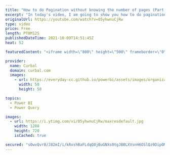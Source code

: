 ```yaml
---
title: "How to do Pagination without knowing the number of pages (Part 2) in Power Query | List.Generate"
excerpt: "In today's video, I am going to show you how to do pagination without knowing the number of pages that you need to paginate in the REST API and I will explain how list.generate works in Power Query.  Pagination Part 1: https://www.youtube.com/watch?v=g5bo_UAQjIE&ab_channel=Curbal  Chapters: 00:00 Intro"
originalUrl: https://youtube.com/watch?v=05yhwnuCjRw
type: video
price: Free
length: PT8M12S
publishedDateTime: 2021-10-09T14:51:45Z
heat: 52

featuredContent: "<iframe width=\"800\" height=\"500\" frameborder=\"0\" src=\"https://www.youtube.com/embed/05yhwnuCjRw\" allow=\"accelerometer; autoplay; encrypted-media; gyroscope; picture-in-picture\" allowfullscreen></iframe>"

provider:
  name: Curbal
  domain: curbal.com
  images:
    - url: https://everyday-cc.github.io/powerbi/assets/images/organizations/curbal.com-50x50.jpg
      width: 50
      height: 50

topics:
  - Power BI
  - Power Query

images:
  - url: https://i.ytimg.com/vi/05yhwnuCjRw/maxresdefault.jpg
    width: 1280
    height: 720
    isCached: true

secured: "s0wvQvr8/J82mI/i/kRxshBaFLdqQ8jBuGNXs0tgJB0LXVsnH6OSlQz9DipOMUDXTtaNhesugY8BqzBHIlxdpUaP+3NxFKWoaRdZIPagFqZfUQsdUm3odimW35CjEj1P1B0MUGu8fomhfDSKFNaKZmvufEeytcUwkf9yEwaUTOJKxPw1d5iFk/ehLuMQ9yfhffAMq2IuzpY2QFGkkisS/xjLqQRdNDj8Vhx+1Z4uY+pAniQsJBQ6aOmCB+/xfrYt1f7ujBnA/Evjx9cy0WsSNFvrRW+O0v5goKIsvpCXOQx/ayZ1xQRfC6G9Vd8CjK77ekapQwuwEyvweum7Jf9kJeeHRsOx1Zpi/QhM7NZQpphB/SKzk+wtjEACyYBUAvHc/FYO8ijUuZaLGrt/g49BAch/7QpcJepWIGWOGps6R80=;PKFqTxmpfVX2EvHW8iTJsg=="
---
```


